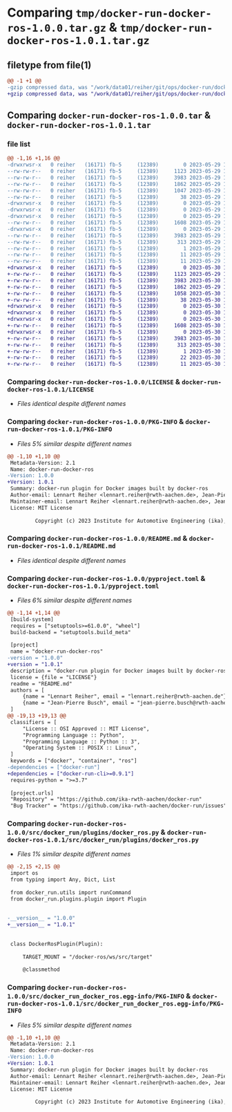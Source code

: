 # Comparing `tmp/docker-run-docker-ros-1.0.0.tar.gz` & `tmp/docker-run-docker-ros-1.0.1.tar.gz`

## filetype from file(1)

```diff
@@ -1 +1 @@
-gzip compressed data, was "/work/data01/reiher/git/ops/docker-run/docker-run-docker-ros/dist/.tmp-wzjgsrtc/docker-run-docker-ros-1.0.0.tar", last modified: Mon May 29 13:44:54 2023, max compression
+gzip compressed data, was "/work/data01/reiher/git/ops/docker-run/docker-run-docker-ros/dist/.tmp-mbix80ld/docker-run-docker-ros-1.0.1.tar", last modified: Tue May 30 10:52:45 2023, max compression
```

## Comparing `docker-run-docker-ros-1.0.0.tar` & `docker-run-docker-ros-1.0.1.tar`

### file list

```diff
@@ -1,16 +1,16 @@
-drwxrwsr-x   0 reiher   (16171) fb-5     (12389)        0 2023-05-29 13:44:54.000000 docker-run-docker-ros-1.0.0/
--rw-rw-r--   0 reiher   (16171) fb-5     (12389)     1123 2023-05-29 13:04:51.000000 docker-run-docker-ros-1.0.0/LICENSE
--rw-rw-r--   0 reiher   (16171) fb-5     (12389)     3983 2023-05-29 13:44:54.000000 docker-run-docker-ros-1.0.0/PKG-INFO
--rw-rw-r--   0 reiher   (16171) fb-5     (12389)     1862 2023-05-29 13:04:41.000000 docker-run-docker-ros-1.0.0/README.md
--rw-rw-r--   0 reiher   (16171) fb-5     (12389)     1047 2023-05-29 13:04:41.000000 docker-run-docker-ros-1.0.0/pyproject.toml
--rw-rw-r--   0 reiher   (16171) fb-5     (12389)       38 2023-05-29 13:44:54.000000 docker-run-docker-ros-1.0.0/setup.cfg
-drwxrwsr-x   0 reiher   (16171) fb-5     (12389)        0 2023-05-29 13:44:54.000000 docker-run-docker-ros-1.0.0/src/
-drwxrwsr-x   0 reiher   (16171) fb-5     (12389)        0 2023-05-29 13:44:54.000000 docker-run-docker-ros-1.0.0/src/docker_run/
-drwxrwsr-x   0 reiher   (16171) fb-5     (12389)        0 2023-05-29 13:44:54.000000 docker-run-docker-ros-1.0.0/src/docker_run/plugins/
--rw-rw-r--   0 reiher   (16171) fb-5     (12389)     1608 2023-05-29 13:04:41.000000 docker-run-docker-ros-1.0.0/src/docker_run/plugins/docker_ros.py
-drwxrwsr-x   0 reiher   (16171) fb-5     (12389)        0 2023-05-29 13:44:54.000000 docker-run-docker-ros-1.0.0/src/docker_run_docker_ros.egg-info/
--rw-rw-r--   0 reiher   (16171) fb-5     (12389)     3983 2023-05-29 13:44:54.000000 docker-run-docker-ros-1.0.0/src/docker_run_docker_ros.egg-info/PKG-INFO
--rw-rw-r--   0 reiher   (16171) fb-5     (12389)      313 2023-05-29 13:44:54.000000 docker-run-docker-ros-1.0.0/src/docker_run_docker_ros.egg-info/SOURCES.txt
--rw-rw-r--   0 reiher   (16171) fb-5     (12389)        1 2023-05-29 13:44:54.000000 docker-run-docker-ros-1.0.0/src/docker_run_docker_ros.egg-info/dependency_links.txt
--rw-rw-r--   0 reiher   (16171) fb-5     (12389)       11 2023-05-29 13:44:54.000000 docker-run-docker-ros-1.0.0/src/docker_run_docker_ros.egg-info/requires.txt
--rw-rw-r--   0 reiher   (16171) fb-5     (12389)       11 2023-05-29 13:44:54.000000 docker-run-docker-ros-1.0.0/src/docker_run_docker_ros.egg-info/top_level.txt
+drwxrwsr-x   0 reiher   (16171) fb-5     (12389)        0 2023-05-30 10:52:45.000000 docker-run-docker-ros-1.0.1/
+-rw-rw-r--   0 reiher   (16171) fb-5     (12389)     1123 2023-05-29 13:04:51.000000 docker-run-docker-ros-1.0.1/LICENSE
+-rw-rw-r--   0 reiher   (16171) fb-5     (12389)     3983 2023-05-30 10:52:45.000000 docker-run-docker-ros-1.0.1/PKG-INFO
+-rw-rw-r--   0 reiher   (16171) fb-5     (12389)     1862 2023-05-29 13:04:41.000000 docker-run-docker-ros-1.0.1/README.md
+-rw-rw-r--   0 reiher   (16171) fb-5     (12389)     1058 2023-05-30 10:50:48.000000 docker-run-docker-ros-1.0.1/pyproject.toml
+-rw-rw-r--   0 reiher   (16171) fb-5     (12389)       38 2023-05-30 10:52:45.000000 docker-run-docker-ros-1.0.1/setup.cfg
+drwxrwsr-x   0 reiher   (16171) fb-5     (12389)        0 2023-05-30 10:52:45.000000 docker-run-docker-ros-1.0.1/src/
+drwxrwsr-x   0 reiher   (16171) fb-5     (12389)        0 2023-05-30 10:52:45.000000 docker-run-docker-ros-1.0.1/src/docker_run/
+drwxrwsr-x   0 reiher   (16171) fb-5     (12389)        0 2023-05-30 10:52:45.000000 docker-run-docker-ros-1.0.1/src/docker_run/plugins/
+-rw-rw-r--   0 reiher   (16171) fb-5     (12389)     1608 2023-05-30 10:50:42.000000 docker-run-docker-ros-1.0.1/src/docker_run/plugins/docker_ros.py
+drwxrwsr-x   0 reiher   (16171) fb-5     (12389)        0 2023-05-30 10:52:45.000000 docker-run-docker-ros-1.0.1/src/docker_run_docker_ros.egg-info/
+-rw-rw-r--   0 reiher   (16171) fb-5     (12389)     3983 2023-05-30 10:52:45.000000 docker-run-docker-ros-1.0.1/src/docker_run_docker_ros.egg-info/PKG-INFO
+-rw-rw-r--   0 reiher   (16171) fb-5     (12389)      313 2023-05-30 10:52:45.000000 docker-run-docker-ros-1.0.1/src/docker_run_docker_ros.egg-info/SOURCES.txt
+-rw-rw-r--   0 reiher   (16171) fb-5     (12389)        1 2023-05-30 10:52:45.000000 docker-run-docker-ros-1.0.1/src/docker_run_docker_ros.egg-info/dependency_links.txt
+-rw-rw-r--   0 reiher   (16171) fb-5     (12389)       22 2023-05-30 10:52:45.000000 docker-run-docker-ros-1.0.1/src/docker_run_docker_ros.egg-info/requires.txt
+-rw-rw-r--   0 reiher   (16171) fb-5     (12389)       11 2023-05-30 10:52:45.000000 docker-run-docker-ros-1.0.1/src/docker_run_docker_ros.egg-info/top_level.txt
```

### Comparing `docker-run-docker-ros-1.0.0/LICENSE` & `docker-run-docker-ros-1.0.1/LICENSE`

 * *Files identical despite different names*

### Comparing `docker-run-docker-ros-1.0.0/PKG-INFO` & `docker-run-docker-ros-1.0.1/PKG-INFO`

 * *Files 5% similar despite different names*

```diff
@@ -1,10 +1,10 @@
 Metadata-Version: 2.1
 Name: docker-run-docker-ros
-Version: 1.0.0
+Version: 1.0.1
 Summary: docker-run plugin for Docker images built by docker-ros
 Author-email: Lennart Reiher <lennart.reiher@rwth-aachen.de>, Jean-Pierre Busch <jean-pierre.busch@rwth-aachen.de>
 Maintainer-email: Lennart Reiher <lennart.reiher@rwth-aachen.de>, Jean-Pierre Busch <jean-pierre.busch@rwth-aachen.de>
 License: MIT License
         
         Copyright (c) 2023 Institute for Automotive Engineering (ika), RWTH Aachen University
```

### Comparing `docker-run-docker-ros-1.0.0/README.md` & `docker-run-docker-ros-1.0.1/README.md`

 * *Files identical despite different names*

### Comparing `docker-run-docker-ros-1.0.0/pyproject.toml` & `docker-run-docker-ros-1.0.1/pyproject.toml`

 * *Files 6% similar despite different names*

```diff
@@ -1,14 +1,14 @@
 [build-system]
 requires = ["setuptools>=61.0.0", "wheel"]
 build-backend = "setuptools.build_meta"
 
 [project]
 name = "docker-run-docker-ros"
-version = "1.0.0"
+version = "1.0.1"
 description = "docker-run plugin for Docker images built by docker-ros"
 license = {file = "LICENSE"}
 readme = "README.md"
 authors = [
     {name = "Lennart Reiher", email = "lennart.reiher@rwth-aachen.de"},
     {name = "Jean-Pierre Busch", email = "jean-pierre.busch@rwth-aachen.de"},
 ]
@@ -19,13 +19,13 @@
 classifiers = [
     "License :: OSI Approved :: MIT License",
     "Programming Language :: Python",
     "Programming Language :: Python :: 3",
     "Operating System :: POSIX :: Linux",
 ]
 keywords = ["docker", "container", "ros"]
-dependencies = ["docker-run"]
+dependencies = ["docker-run-cli>=0.9.1"]
 requires-python = ">=3.7"
 
 [project.urls]
 "Repository" = "https://github.com/ika-rwth-aachen/docker-run"
 "Bug Tracker" = "https://github.com/ika-rwth-aachen/docker-run/issues"
```

### Comparing `docker-run-docker-ros-1.0.0/src/docker_run/plugins/docker_ros.py` & `docker-run-docker-ros-1.0.1/src/docker_run/plugins/docker_ros.py`

 * *Files 1% similar despite different names*

```diff
@@ -2,15 +2,15 @@
 import os
 from typing import Any, Dict, List
 
 from docker_run.utils import runCommand
 from docker_run.plugins.plugin import Plugin
 
 
-__version__ = "1.0.0"
+__version__ = "1.0.1"
 
 
 class DockerRosPlugin(Plugin):
 
     TARGET_MOUNT = "/docker-ros/ws/src/target"
 
     @classmethod
```

### Comparing `docker-run-docker-ros-1.0.0/src/docker_run_docker_ros.egg-info/PKG-INFO` & `docker-run-docker-ros-1.0.1/src/docker_run_docker_ros.egg-info/PKG-INFO`

 * *Files 5% similar despite different names*

```diff
@@ -1,10 +1,10 @@
 Metadata-Version: 2.1
 Name: docker-run-docker-ros
-Version: 1.0.0
+Version: 1.0.1
 Summary: docker-run plugin for Docker images built by docker-ros
 Author-email: Lennart Reiher <lennart.reiher@rwth-aachen.de>, Jean-Pierre Busch <jean-pierre.busch@rwth-aachen.de>
 Maintainer-email: Lennart Reiher <lennart.reiher@rwth-aachen.de>, Jean-Pierre Busch <jean-pierre.busch@rwth-aachen.de>
 License: MIT License
         
         Copyright (c) 2023 Institute for Automotive Engineering (ika), RWTH Aachen University
```

